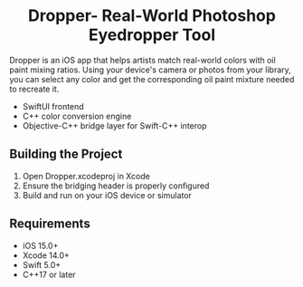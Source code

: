 <h1 align="center">Dropper- Real-World Photoshop Eyedropper Tool</h1>

Dropper is an iOS app that helps artists match real-world colors with oil paint mixing ratios.
Using your device's camera or photos from your library, you can select any color and get the corresponding oil paint mixture needed to recreate it.

- SwiftUI frontend 
- C++ color conversion engine
- Objective-C++ bridge layer for Swift-C++ interop

## Building the Project

1. Open Dropper.xcodeproj in Xcode
2. Ensure the bridging header is properly configured
3. Build and run on your iOS device or simulator

## Requirements

- iOS 15.0+
- Xcode 14.0+
- Swift 5.0+
- C++17 or later
